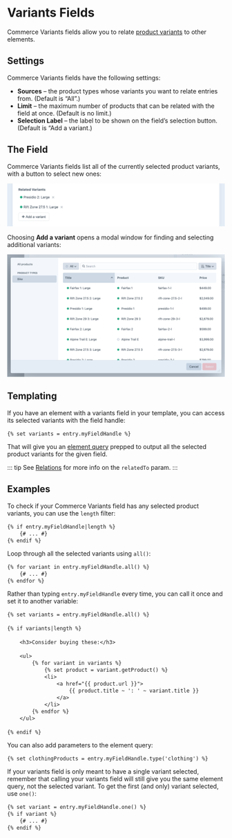 # Variants Fields

Commerce Variants fields allow you to relate [product variants](products-variants.md#variants) to other elements.

## Settings

Commerce Variants fields have the following settings:

- **Sources** – the product types whose variants you want to relate entries from. (Default is “All”.)
- **Limit** – the maximum number of products that can be related with the field at once. (Default is no limit.)
- **Selection Label** – the label to be shown on the field’s selection button. (Default is “Add a variant.)

## The Field

Commerce Variants fields list all of the currently selected product variants, with a button to select new ones:

<img src="./assets/variant-field-example.png" alt="Variants field">

Choosing **Add a variant** opens a modal window for finding and selecting additional variants:

<img src="./assets/variant-field-modal.png" alt="Variant selection modal">

## Templating

If you have an element with a variants field in your template, you can access its selected variants with the field handle:

```twig
{% set variants = entry.myFieldHandle %}
```

That will give you an [element query](/3.x/element-queries.md) prepped to output all the selected product variants for the given field.

::: tip
See [Relations](/3.x/relations.md) for more info on the `relatedTo` param.
:::

## Examples

To check if your Commerce Variants field has any selected product variants, you can use the `length` filter:

```twig
{% if entry.myFieldHandle|length %}
    {# ... #}
{% endif %}
```

Loop through all the selected variants using `all()`:

```twig
{% for variant in entry.myFieldHandle.all() %}
    {# ... #}
{% endfor %}
```

Rather than typing `entry.myFieldHandle` every time, you can call it once and set it to another variable:

```twig
{% set variants = entry.myFieldHandle.all() %}

{% if variants|length %}

    <h3>Consider buying these:</h3>

    <ul>
        {% for variant in variants %}
            {% set product = variant.getProduct() %}
            <li>
                <a href="{{ product.url }}">
                    {{ product.title ~ ': ' ~ variant.title }}
                </a>
            </li>
        {% endfor %}
    </ul>

{% endif %}
```

You can also add parameters to the element query:

```twig
{% set clothingProducts = entry.myFieldHandle.type('clothing') %}
```

If your variants field is only meant to have a single variant selected, remember that calling your variants field will still give you the same element query, not the selected variant. To get the first (and only) variant selected, use `one()`:

```twig
{% set variant = entry.myFieldHandle.one() %}
{% if variant %}
    {# ... #}
{% endif %}
```
